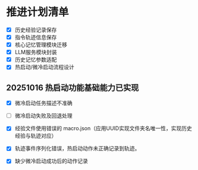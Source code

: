 # 推进计划清单



+ [x] 历史经验记录保存
+ [x] 指令轨迹信息保存
+ [x] 核心记忆管理模块迁移
+ [x] LLM服务模块封装
+ [x] 历史记忆参数适配
+ [x] 热启动/微冷启动流程设计

## 20251016 热启动功能基础能力已实现



+ [x] 微冷启动任务描述不准确

+ [ ] 微冷启动失败及回退处理

+ [x] 经验文件使用错误的 macro.json（应用UUID实现文件夹名唯一性，实现历史经验与轨迹对应）
+ [x]  轨迹事件序列化错误，热启动动作未正确记录到轨迹。
+ [x]  缺少微冷启动成功后的动作记录